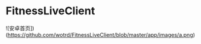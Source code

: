 # FitnessLiveClient


![安卓首页])(https://github.com/wotrd/FitnessLiveClient/blob/master/app/images/a.png)
